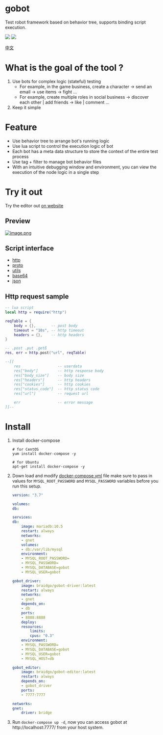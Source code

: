 # gobot
Test robot framework based on behavior tree, supports binding script execution.

[![](https://img.shields.io/badge/%E6%96%87%E6%A1%A3-Doc-2ca5e0?style=flat&logo=github)](https://docs.gobot.fun/)
[![](https://img.shields.io/badge/Trello-Todo-2ca5e0?style=flat&logo=trello)](https://trello.com/b/8eDZ6h7n/)

[中文](https://github.com/pojol/gobot/blob/master/README_CN.md)

# What is the goal of the tool ?
1. Use bots for complex logic (stateful) testing
    * For example, in the game business, create a character → send an email → use items → fight ...
    * For example, create multiple roles in social business → discover each other | add friends → like | comment ...
2. Keep it simple

# Feature
* Use behavior tree to arrange bot's running logic
* Use lua script to control the execution logic of bot
* Each bot has a meta data structure to store the context of the entire test process
* Use tag + filter to manage bot behavior files
* With an intuitive debugging window and environment, you can view the execution of the node logic in a single step

# Try it out
Try the editor out [on website](http://1.117.168.37:7777/)

## Preview
[![image.png](https://i.postimg.cc/mrbSNKmS/image.png)](https://postimg.cc/CRQDwrTZ)


## Script interface
* [http](https://docs.gobot.fun/#/zh-cn/advance/script_http)
* [proto](https://docs.gobot.fun/#/zh-cn/advance/script_protobuf)
* [utils](https://docs.gobot.fun/#/zh-cn/advance/script_utils)
* [base64](https://docs.gobot.fun/#/zh-cn/advance/script_base64)
* [json](https://docs.gobot.fun/#/zh-cn/advance/script_utils)


## Http request sample
```lua
-- lua script
local http = require("http")

reqTable = {
    body = {},       -- post body
    timeout = "10s", -- http timeout
    headers = {},    -- http headers
}

-- .post .put .getß
res, err = http.post("url", reqTable)

--[[
    res                 -- userdata
    res["body"]         -- http response body
    res["body_size"]    -- body size
    res["headers"]      -- http headers
    res["cookies"]      -- http cookies
    res["status_code"]  -- http status code
    res["url"]          -- request url

    err                 -- error message
]]--
```

# Install
1. Install docker-compose
    ```shell
    # for CentOS
    yum install docker-compose -y

    # for Ubuntu
    apt-get install docker-compose -y
    ```

2. Down load and modify [docker-compose.yml](https://github.com/pojol/gobot-driver/blob/develop/docker-compose.yml) file make sure to pass in values for `MYSQL_ROOT_PASSWORD` and `MYSQL_PASSWORD` variables before you run this setup.

    ```yaml
    version: "3.7"

    volumes:
    db:

    services:
    db:
        image: mariadb:10.5
        restart: always
        networks:
        - gnet
        volumes:
        - db:/var/lib/mysql
        environment:
        - MYSQL_ROOT_PASSWORD=
        - MYSQL_PASSWORD=
        - MYSQL_DATABASE=gobot
        - MYSQL_USER=gobot

    gobot_driver:
        image: braidgo/gobot-driver:latest
        restart: always
        networks:
        - gnet
        depends_on:
        - db
        ports:
        - 8888:8888
        deploy:
        resources:
            limits:
            cpus: "0.3"
        environment:
        - MYSQL_PASSWORD=
        - MYSQL_DATABASE=gobot
        - MYSQL_USER=gobot
        - MYSQL_HOST=db

    gobot_editor:
        image: braidgo/gobot-editor:latest
        restart: always
        depends_on:
        - gobot_driver
        ports:
        - 7777:7777

    networks:
    gnet:
        driver: bridge
    ```
3. Run `docker-compose up -d`, now you can access gobot at http://localhost:7777/ from your host system.